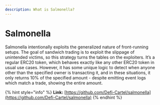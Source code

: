 ```yaml
---
description: What is Salmonella?
---
```


# Salmonella

Salmonella intentionally exploits the generalized nature of front-running setups. The goal of sandwich trading is to exploit the slippage of unintended victims, so this strategy turns the tables on the exploiters. It’s a regular ERC20 token, which behaves exactly like any other ERC20 token in usual use cases. However, it has some unique logic to detect when anyone other than the specified owner is transacting it, and in these situations, it only returns 10% of the specified amount - despite emitting event logs which match a trade, showing the entire amount.

{% hint style="info" %}
**Link:** [https://github.com/Defi-Cartel/salmonella](https://github.com/Defi-Cartel/salmonella)
{% endhint %}

